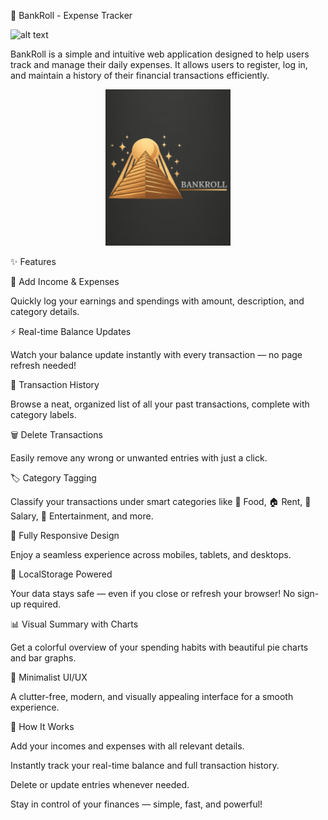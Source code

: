 💸 BankRoll - Expense Tracker


![alt text](image.png)

BankRoll is a simple and intuitive web application designed to help users track and manage their daily expenses. It allows users to register, log in, and maintain a history of their financial transactions efficiently.

<p align="center"> <img src="readme_logo.jpg" alt="BankRoll Logo" width="200"> </p>


✨ Features

📝 Add Income & Expenses

Quickly log your earnings and spendings with amount, description, and category details.

⚡ Real-time Balance Updates

Watch your balance update instantly with every transaction — no page refresh needed!

📜 Transaction History

Browse a neat, organized list of all your past transactions, complete with category labels.

🗑️ Delete Transactions

Easily remove any wrong or unwanted entries with just a click.

🏷️ Category Tagging

Classify your transactions under smart categories like 🛒 Food, 🏠 Rent, 💼 Salary, 🎉 Entertainment, and more.

📱 Fully Responsive Design

Enjoy a seamless experience across mobiles, tablets, and desktops.

💾 LocalStorage Powered

Your data stays safe — even if you close or refresh your browser! No sign-up required.

📊 Visual Summary with Charts

Get a colorful overview of your spending habits with beautiful pie charts and bar graphs.

🎨 Minimalist UI/UX

A clutter-free, modern, and visually appealing interface for a smooth experience.

🚀 How It Works

Add your incomes and expenses with all relevant details.

Instantly track your real-time balance and full transaction history.

Delete or update entries whenever needed.

Stay in control of your finances — simple, fast, and powerful!

